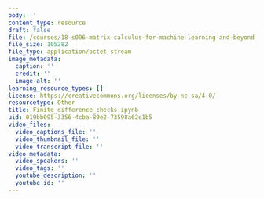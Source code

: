 ```yaml
---
body: ''
content_type: resource
draft: false
file: /courses/18-s096-matrix-calculus-for-machine-learning-and-beyond-january-iap-2022/finite_difference_checks.ipynb
file_size: 105282
file_type: application/octet-stream
image_metadata:
  caption: ''
  credit: ''
  image-alt: ''
learning_resource_types: []
license: https://creativecommons.org/licenses/by-nc-sa/4.0/
resourcetype: Other
title: Finite_difference_checks.ipynb
uid: 019bb095-3356-4cba-89e2-73598a62e1b5
video_files:
  video_captions_file: ''
  video_thumbnail_file: ''
  video_transcript_file: ''
video_metadata:
  video_speakers: ''
  video_tags: ''
  youtube_description: ''
  youtube_id: ''
---
```

